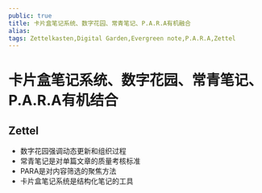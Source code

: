 ```yaml
---
public: true
title: 卡片盒笔记系统、数字花园、常青笔记、P.A.R.A有机融合
alias: 
tags: Zettelkasten,Digital Garden,Evergreen note,P.A.R.A,Zettel
---
```


# 卡片盒笔记系统、数字花园、常青笔记、P.A.R.A有机结合

## Zettel
- 数字花园强调动态更新和组织过程
- 常青笔记是对单篇文章的质量考核标准
- PARA是对内容筛选的聚焦方法
- 卡片盒笔记系统是结构化笔记的工具